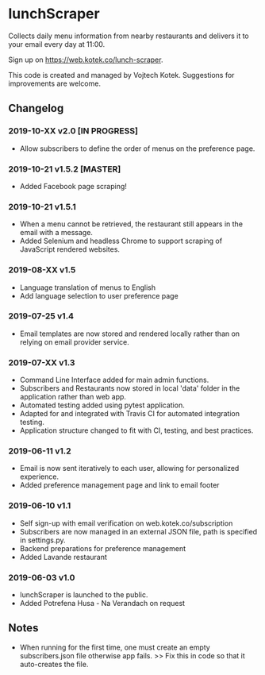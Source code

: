 # lunchScraper

Collects daily menu information from nearby restaurants and delivers it to your email every day at 11:00.

Sign up on https://web.kotek.co/lunch-scraper.

This code is created and managed by Vojtech Kotek. Suggestions for improvements are welcome.


## Changelog

### 2019-10-XX v2.0 [IN PROGRESS]
- Allow subscribers to define the order of menus on the preference page.

### 2019-10-21 v1.5.2 [MASTER]
- Added Facebook page scraping!

### 2019-10-21 v1.5.1
- When a menu cannot be retrieved, the restaurant still appears in the email with a message.
- Added Selenium and headless Chrome to support scraping of JavaScript rendered websites.

### 2019-08-XX v1.5
- Language translation of menus to English
- Add language selection to user preference page

### 2019-07-25 v1.4
- Email templates are now stored and rendered locally rather than on relying on email provider service.

### 2019-07-XX v1.3
- Command Line Interface added for main admin functions.
- Subscribers and Restaurants now stored in local 'data' folder in the application rather than web app.
- Automated testing added using pytest application.
- Adapted for and integrated with Travis CI for automated integration testing.
- Application structure changed to fit with CI, testing, and best practices.

### 2019-06-11 v1.2
- Email is now sent iteratively to each user, allowing for personalized experience.
- Added preference management page and link to email footer

### 2019-06-10 v1.1
- Self sign-up with email verification on web.kotek.co/subscription
- Subscribers are now managed in an external JSON file, path is specified in settings.py.
- Backend preparations for preference management
- Added Lavande restaurant

### 2019-06-03 v1.0
- lunchScraper is launched to the public.
- Added Potrefena Husa - Na Verandach on request


## Notes
- When running for the first time, one must create an empty subscribers.json file otherwise app fails. >> Fix this in code so that it auto-creates the file.
